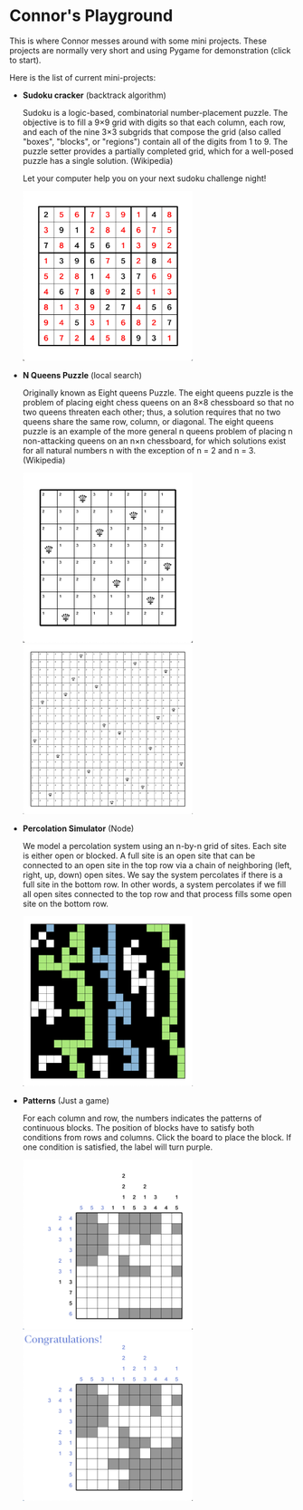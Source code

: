 # Connor's Playground

This is where Connor messes around with some mini projects. These projects are normally very short and using Pygame for demonstration (click to start).

Here is the list of current mini-projects:
- **Sudoku cracker** (backtrack algorithm)

  Sudoku is a logic-based, combinatorial number-placement puzzle. The objective is to fill a 9×9 grid with digits so that each column, each row, and each of the nine 3×3 subgrids that compose the grid (also called "boxes", "blocks", or "regions") contain all of the digits from 1 to 9. The puzzle setter provides a partially completed grid, which for a well-posed puzzle has a single solution. (Wikipedia)
  
  Let your computer help you on your next sudoku challenge night!

  <div>
      <img src="images/sudoku.png" alt="sudoku" width="300"/>
  </div>


- **N Queens Puzzle** (local search)
  
  Originally known as Eight queens Puzzle. The eight queens puzzle is the problem of placing eight chess queens on an 8×8 chessboard so that no two queens threaten each other; thus, a solution requires that no two queens share the same row, column, or diagonal. The eight queens puzzle is an example of the more general n queens problem of placing n non-attacking queens on an n×n chessboard, for which solutions exist for all natural numbers n with the exception of n = 2 and n = 3. (Wikipedia)
  
  <div>
      <img src="images/queen2.png" alt="queen2" height="300"/>
      <img src="images/queen1.png" alt="queen1" height="300"/>
  </div>
  
  
- **Percolation Simulator** (Node)
  
  We model a percolation system using an n-by-n grid of sites. Each site is either open or blocked. A full site is an open site that can be connected to an open site in the top row via a chain of neighboring (left, right, up, down) open sites. We say the system percolates if there is a full site in the bottom row. In other words, a system percolates if we fill all open sites connected to the top row and that process fills some open site on the bottom row. 
  
  <div>
      <img src="images/percolation.png" alt="percolation" height="300"/>
  </div>

- **Patterns** (Just a game)
  
  For each column and row, the numbers indicates the patterns of continuous blocks. The position of blocks have to satisfy both conditions from rows and columns. Click the board to place the block. If one condition is satisfied, the label will turn purple.
  
  <div>
      <img src="images/patterns1.png" alt="patterns1" height="300"/>
      <img src="images/patterns2.png" alt="patterns2" height="300"/>
  </div>
